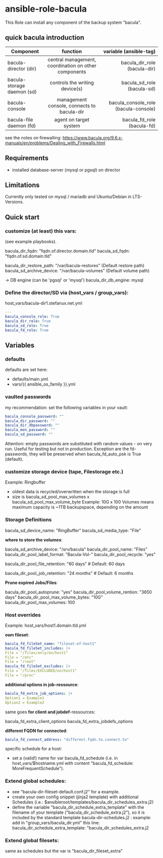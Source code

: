 # ansible-role-bacula

This Role can install any component of the backup system "bacula".

## quick bacula introduction

| Component | function | variable (ansible-tag) |
| ------------- |:-------------:| -----:|
| bacula-director (dir) | central management, coordination on other components | bacula_dir_role (bacula-dir) |
| bacula-storage daemon (sd) | controls the writing device(s) | bacula_sd_role (bacula-sd) |
| bacula-console | management console, connects to bacula-dir | bacula_console_role (bacula-console) |
| bacula-file daemon (fd) | agent on target system | bacula_fd_role (bacula-fd) |

see the notes on firewalling: https://www.bacula.org/9.6.x-manuals/en/problems/Dealing_with_Firewalls.html

## Requirements
- installed database-server (mysql or pgsql) on director

## Limitations

Currently only tested on mysql / mariadb and Ubuntu/Debian in LTS-Versions.

## Quick start

### customize (at least) this vars:
(see example playbooks).

bacula_dir_fqdn: "fqdn.of.director.domain.tld"
bacula_sd_fqdn: "fqdn.of.sd.domain.tld"

bacula_dir_restore_path: "/var/bacula-restores" (Default restore path)
bacula_sd_archive_device: "/var/bacula-volumes" (Default volume path)

-> DB engine (can be 'pgsql' or 'mysql')
bacula_dir_db_engine: mysql

### Define the director/SD via (host_vars / group_vars):

host_vars/bacula-dir1.stefanux.net.yml

```yaml
---
bacula_console_role: True
bacula_dir_role: True
bacula_sd_role: True
bacula_fd_role: True
```

## Variables

### defaults

defaults are set here:
- defaults/main.yml
- vars/{{ ansible_os_family }}.yml

### vaulted passwords
my recommendation: set the following variables in your vault:

```yaml
bacula_console_password: ""
bacula_dir_password: ""
bacula_dir_dbpassword: ""
bacula_mon_password: ""
bacula_sd_password: ""
```

Attention: empty passwords are substituted with random values - on very run. Useful for testing but not in production.
Exception are the fd-passwords, they will be preserved when bacula_fd_auto_psk is True (default).

### customize storage device (tape, Filestorage etc.)
Example: Ringbuffer 
- oldest data is recycled/overwritten when the storage is full
- size is bacula_sd_pool_max_volumes x bacula_sd_pool_max_volume_byte
Example: 10G x 100 Volumes means maximum capacity is ~1TB backupspace, depending on the amount

### Storage Definitions
bacula_sd_device_name: "RingBuffer"
bacula_sd_media_type: "File"

**where to store the volumes**:

bacula_sd_archive_device: "/srv/bacula"
bacula_dir_pool_name: "Files"
bacula_dir_pool_label_format: "Bacula-Vol-"
bacula_dir_pool_recycle: "yes"

bacula_dir_pool_file_retention: "60 days" # Default: 60 days

bacula_dir_pool_job_retention: "24 months" # Default: 6 months

**Prune expired Jobs/Files**:

bacula_dir_pool_autoprune: "yes"
bacula_dir_pool_volume_rention: "3650 days"
bacula_dir_pool_max_volume_bytes: "10G"
bacula_dir_pool_max_volumes: 100

### Host overrides

Example: host_vars/host1.domain.tld.yml

**own fileset**:
```yaml
bacula_fd_fileSet_name: "fileset-of-host1"
bacula_fd_fileSet_includes: |+
File = "/files/only/on/host1"
File = "/etc"
File = "/root"
bacula_fd_fileSet_excludes: |+
File = "/files/EXCLUDED/on/host1"
File = "/proc"
```

**additional options in job-ressource**:
```yaml
bacula_fd_extra_job_options: |+
Option1 = Example1
Option2 = Example2
```

same goes **for client and jobdef**-ressources:

bacula_fd_extra_client_options
bacula_fd_extra_jobdefs_options

**different FQDN for connected**:
```yaml
bacula_fd_connect_address: "different.fqdn.to.connect.to"
```

specific schedule for a host:
- set a (valid!) name for var bacula_fd_schedule (i.e. in host_vars/$hostname.yml with content "bacula_fd_schedule: MoreFrequentSchedule").


### Extend global schedules:

- see "bacula-dir-fileset-default.conf.j2" for a example.
- create your own config snippet (jinja2 template) with additional Schedules (i.e.: $ansibleroot/templates/bacula_dir_schedules_extra.j2)
- define the variable "bacula_dir_schedule_extra_template" with the filename of your template ("bacula_dir_schedule_extra.j2"), so it is included by the standard template bacula-dir-schedules.j2 :
  example: add in "group_vars/bacula_dir.yml" this line: bacula_dir_schedule_extra_template: "bacula_dir_schedules_extra.j2

### Extend global filesets:

same as schedules but the var is "bacula_dir_fileset_extra"
